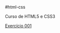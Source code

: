 #html-css

Curso de HTML5 e CSS3

<a href="https://gustascode.github.io/html-css/exercícios/ex001/index.html">Exercício 001</a>